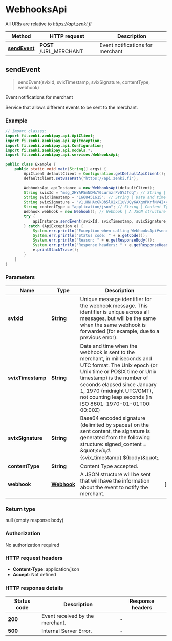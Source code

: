 # WebhooksApi

All URIs are relative to *https://api.zenki.fi*

| Method | HTTP request | Description |
|------------- | ------------- | -------------|
| [**sendEvent**](WebhooksApi.md#sendEvent) | **POST** /URL_MERCHANT | Event notifications for merchant |



## sendEvent

> sendEvent(svixId, svixTimestamp, svixSignature, contentType, webhook)

Event notifications for merchant

Service that allows different events to be sent to the merchant.

### Example

```java
// Import classes:
import fi.zenki.zenkipay.api.ApiClient;
import fi.zenki.zenkipay.api.ApiException;
import fi.zenki.zenkipay.api.Configuration;
import fi.zenki.zenkipay.api.models.*;
import fi.zenki.zenkipay.api.services.WebhooksApi;

public class Example {
    public static void main(String[] args) {
        ApiClient defaultClient = Configuration.getDefaultApiClient();
        defaultClient.setBasePath("https://api.zenki.fi");

        WebhooksApi apiInstance = new WebhooksApi(defaultClient);
        String svixId = "msg_2HYAP5mNDMxY0LurmzrPvGYJTdq"; // String | Unique message identifier for the webhook message. This identifier is unique across all messages, but will be the same when the same webhook is forwarded (for example, due to a previous error).
        String svixTimestamp = "1668451615"; // String | Date and time when the webhook is sent to the merchant, in milliseconds and UTC format.  The Unix epoch (or Unix time or POSIX time or Unix timestamp) is the number of seconds elapsed since January 1, 1970 (midnight UTC/GMT), not counting leap seconds (in ISO 8601: 1970-01-01T00: 00:00Z)
        String svixSignature = "v1,HNHAxGk8b5lX2xC1uVUQy6AXgmPKrfNV4I+yENBC4Fk="; // String | Base64 encoded signature (delimited by spaces) on the sent content, the signature is generated from the following structure: signed_content = \"${svix_id}.${svix_timestamp}.${body}\".
        String contentType = "application/json"; // String | Content Type accepted.
        Webhook webhook = new Webhook(); // Webhook | A JSON structure will be sent that will have the information about the event to notify the merchant.
        try {
            apiInstance.sendEvent(svixId, svixTimestamp, svixSignature, contentType, webhook);
        } catch (ApiException e) {
            System.err.println("Exception when calling WebhooksApi#sendEvent");
            System.err.println("Status code: " + e.getCode());
            System.err.println("Reason: " + e.getResponseBody());
            System.err.println("Response headers: " + e.getResponseHeaders());
            e.printStackTrace();
        }
    }
}
```

### Parameters


| Name | Type | Description  | Notes |
|------------- | ------------- | ------------- | -------------|
| **svixId** | **String**| Unique message identifier for the webhook message. This identifier is unique across all messages, but will be the same when the same webhook is forwarded (for example, due to a previous error). | |
| **svixTimestamp** | **String**| Date and time when the webhook is sent to the merchant, in milliseconds and UTC format.  The Unix epoch (or Unix time or POSIX time or Unix timestamp) is the number of seconds elapsed since January 1, 1970 (midnight UTC/GMT), not counting leap seconds (in ISO 8601: 1970-01-01T00: 00:00Z) | |
| **svixSignature** | **String**| Base64 encoded signature (delimited by spaces) on the sent content, the signature is generated from the following structure: signed_content &#x3D; \&quot;${svix_id}.${svix_timestamp}.${body}\&quot;. | |
| **contentType** | **String**| Content Type accepted. | |
| **webhook** | [**Webhook**](Webhook.md)| A JSON structure will be sent that will have the information about the event to notify the merchant. | [optional] |

### Return type

null (empty response body)

### Authorization

No authorization required

### HTTP request headers

- **Content-Type**: application/json
- **Accept**: Not defined


### HTTP response details
| Status code | Description | Response headers |
|-------------|-------------|------------------|
| **200** | Event received by the merchant. |  -  |
| **500** | Internal Server Error. |  -  |

